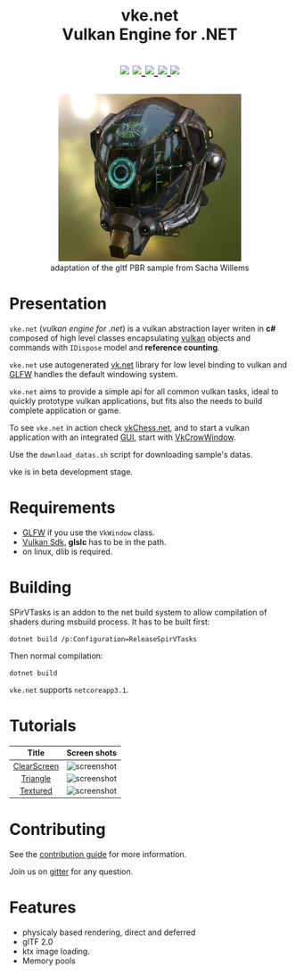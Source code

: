<h1 align="center">
    vke.net
    <br>
    Vulkan Engine for .NET
    <br>
<p align="center">
  <a href="https://www.nuget.org/packages/vke"><img src="https://buildstats.info/nuget/vke"></a>
  <a href="https://travis-ci.org/jpbruyere/vke.net">
      <img src="https://img.shields.io/travis/jpbruyere/vke.net.svg?&logo=travis&logoColor=white">
  </a>
  <a href="https://ci.appveyor.com/project/jpbruyere/vke-net">
	<img src="https://img.shields.io/appveyor/ci/jpbruyere/vke-net?label=Windows&logo=appveyor&logoColor=lightgrey">
  </a>
  <a href="https://www.paypal.me/GrandTetraSoftware">
    <img src="https://img.shields.io/badge/Donate-PayPal-green.svg">
  </a>
  <a href="https://gitter.im/CSharpRapidOpenWidgets?utm_source=badge&utm_medium=badge&utm_campaign=pr-badge&utm_content=badge">
    <img src="https://badges.gitter.im/CSharpRapidOpenWidgets.svg">
  </a>
</p>
</h1>

<p align="center">
  <a href="https://github.com/jpbruyere/vke.net/blob/master/samples/pbr/screenshot.png">
    <kbd><img src="https://raw.githubusercontent.com/jpbruyere/vke.net/master/samples/pbr/screenshot.png" height="300"></kbd>
  </a>
   <br>adaptation of the gltf PBR sample from Sacha Willems</br>
</p>

# Presentation
`vke.net` (_vulkan engine for .net_) is a vulkan abstraction layer writen in **c#** composed of high level classes encapsulating [vulkan](https://www.khronos.org/vulkan/) objects and commands with `IDispose` model and **reference counting**.

`vke.net` use autogenerated [vk.net](https://github.com/jpbruyere/vk.net) library for low level binding to vulkan and [GLFW](https://www.glfw.org/) handles the default windowing system.

`vke.net` aims to provide a simple api for all common vulkan tasks, ideal to quickly prototype vulkan applications, but fits also the needs to build complete application or game.

To see `vke.net` in action check [vkChess.net](https://github.com/jpbruyere/vkChess.net), and to start a vulkan application with an integrated [GUI](https://github.com/jpbruyere/Crow), start with [VkCrowWindow](https://github.com/jpbruyere/VkCrowWindow).

Use the `download_datas.sh` script for downloading sample's datas.

vke is in beta development stage.

# Requirements
- [GLFW](https://www.glfw.org/) if you use the `VkWindow` class.
- [Vulkan Sdk](https://www.lunarg.com/vulkan-sdk/), **glslc** has to be in the path.
- on linux, dlib is required.

# Building

SPirVTasks is an addon to the net build system to allow compilation of shaders during msbuild process. It has to be built first:

```
dotnet build /p:Configuration=ReleaseSpirVTasks
```

Then normal compilation:
```
dotnet build
```


`vke.net` supports `netcoreapp3.1`.

# Tutorials

|                    Title                     |                    Screen shots                    |
| :------------------------------------------: | :------------------------------------------------: |
| [ClearScreen](samples/ClearScreen/README.md) | ![screenshot](samples/screenShots/ClearScreen.png) |
|    [Triangle](samples/Triangle/README.md)    |  ![screenshot](samples/screenShots/Triangle.png)   |
|    [Textured](samples/Textured/README.md)    |  ![screenshot](samples/screenShots/Textured.png)   |

# Contributing

See the [contribution guide](https://github.com/jpbruyere/vke.net/blob/master/CONTRIBUTING.md) for more information.

Join us on [gitter](https://gitter.im/CSharpRapidOpenWidgets) for any question.

# Features

- physicaly based rendering, direct and deferred
- glTF 2.0
- ktx image loading.
- Memory pools


